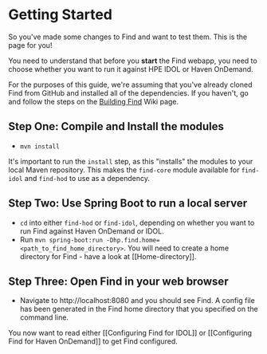 # Getting Started

So you've made some changes to Find and want to test them.  This is the page for you!

You need to understand that before you **start** the Find webapp, you need to choose whether you want to run it against HPE IDOL or Haven OnDemand.

For the purposes of this guide, we're assuming that you've already cloned Find from GitHub and installed all of the dependencies.  If you haven't, go and follow the steps on the [Building Find](https://github.com/hpautonomy/find/wiki/Building-Find) Wiki page.

## Step One: Compile and Install the modules

- `mvn install`

It's important to run the `install` step, as this "installs" the modules to your local Maven repository.  This makes the `find-core` module available for `find-idol` and `find-hod` to use as a dependency.

## Step Two: Use Spring Boot to run a local server

- `cd` into either `find-hod` or `find-idol`, depending on whether you want to run Find against Haven OnDemand or IDOL.
- Run `mvn spring-boot:run -Dhp.find.home=<path_to_find_home_directory>`.  You will need to create a home directory for Find - have a look at [[Home-directory]].

## Step Three: Open Find in your web browser

- Navigate to http://localhost:8080 and you should see Find.  A config file has been generated in the Find home directory that you specified on the command line.

You now want to read either [[Configuring Find for IDOL]] or [[Configuring Find for Haven OnDemand]] to get Find configured.